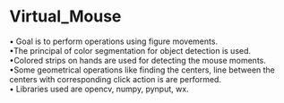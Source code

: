 # Virtual_Mouse
• Goal is to perform operations using figure movements.<br/> •The principal of color
 segmentation for object detection is used. <br/>•Colored strips on hands are used for
 detecting the mouse moments. <br/>•Some geometrical operations like finding the
centers, line between the centers with corresponding click action is are
performed. <br/>• Libraries used are opencv, numpy, pynput, wx.
